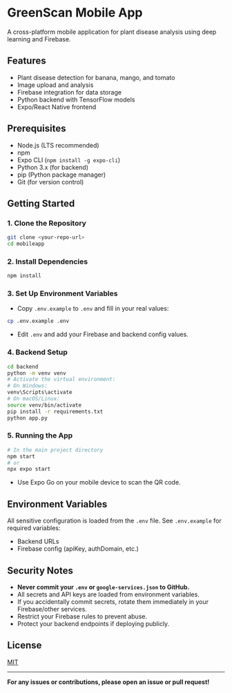 # GreenScan Mobile App

A cross-platform mobile application for plant disease analysis using deep learning and Firebase.

## Features
- Plant disease detection for banana, mango, and tomato
- Image upload and analysis
- Firebase integration for data storage
- Python backend with TensorFlow models
- Expo/React Native frontend

## Prerequisites
- Node.js (LTS recommended)
- npm
- Expo CLI (`npm install -g expo-cli`)
- Python 3.x (for backend)
- pip (Python package manager)
- Git (for version control)

## Getting Started

### 1. Clone the Repository
```sh
git clone <your-repo-url>
cd mobileapp
```

### 2. Install Dependencies
```sh
npm install
```

### 3. Set Up Environment Variables
- Copy `.env.example` to `.env` and fill in your real values:

```sh
cp .env.example .env
```

- Edit `.env` and add your Firebase and backend config values.

### 4. Backend Setup
```sh
cd backend
python -m venv venv
# Activate the virtual environment:
# On Windows:
venv\Scripts\activate
# On macOS/Linux:
source venv/bin/activate
pip install -r requirements.txt
python app.py
```

### 5. Running the App
```sh
# In the main project directory
npm start
# or
npx expo start
```
- Use Expo Go on your mobile device to scan the QR code.

## Environment Variables
All sensitive configuration is loaded from the `.env` file. See `.env.example` for required variables:
- Backend URLs
- Firebase config (apiKey, authDomain, etc.)

## Security Notes
- **Never commit your `.env` or `google-services.json` to GitHub.**
- All secrets and API keys are loaded from environment variables.
- If you accidentally commit secrets, rotate them immediately in your Firebase/other services.
- Restrict your Firebase rules to prevent abuse.
- Protect your backend endpoints if deploying publicly.

## License
[MIT](LICENSE)

---

**For any issues or contributions, please open an issue or pull request!** 